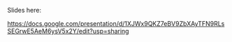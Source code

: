 Slides here:

https://docs.google.com/presentation/d/1XJWx9QKZ7eBV9ZbXAyTFN9RLsSEGrwE5AeM6ysV5x2Y/edit?usp=sharing
